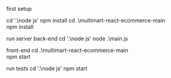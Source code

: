 first setup

cd '.\node js\'
npm install
cd .\multimart-react-ecommerce-main\
npm install

run server 
back-end 
 cd '.\node js\'
 node .\main.js

front-end
 cd .\multimart-react-ecommerce-main\
 npm start

run tests
 cd '.\node js\'
 npm start

 
